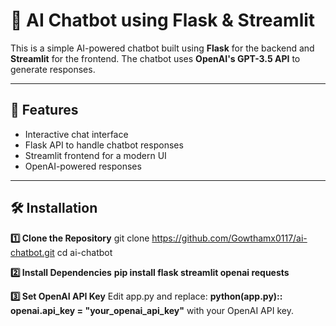 # 🤖 AI Chatbot using Flask & Streamlit

This is a simple AI-powered chatbot built using **Flask** for the backend and **Streamlit** for the frontend. The chatbot uses **OpenAI's GPT-3.5 API** to generate responses.

---

## 🚀 Features
- Interactive chat interface  
- Flask API to handle chatbot responses  
- Streamlit frontend for a modern UI  
- OpenAI-powered responses  

---

## 🛠️ Installation  

**1️⃣ Clone the Repository**
git clone https://github.com/Gowthamx0117/ai-chatbot.git
cd ai-chatbot

**2️⃣ Install Dependencies** 
**pip install flask streamlit openai requests**

**3️⃣ Set OpenAI API Key**
Edit app.py and replace:
**python(app.py)::
openai.api_key = "your_openai_api_key"**
with your OpenAI API key.
